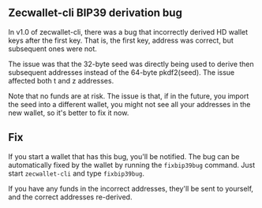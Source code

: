 ## Zecwallet-cli BIP39 derivation bug

In v1.0 of zecwallet-cli, there was a bug that incorrectly derived HD wallet keys after the first key. That is, the first key, address was correct, but subsequent ones were not. 

The issue was that the 32-byte seed was directly being used to derive then subsequent addresses instead of the 64-byte pkdf2(seed). The issue affected both t and z addresses.

Note that no funds are at risk. The issue is that, if in the future, you import the seed into a different wallet, you might not see all your addresses in the new wallet, so it's better to fix it now. 

## Fix
If you start a wallet that has this bug, you'll be notified. 
The bug can be automatically fixed by the wallet by running the `fixbip39bug` command. Just start `zecwallet-cli` and type `fixbip39bug`.

If you have any funds in the incorrect addresses, they'll be sent to yourself, and the correct addresses re-derived. 